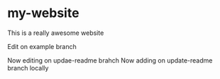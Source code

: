 # my-website

This is a really awesome website

Edit on example branch


Now editing on updae-readme brahch
Now adding on update-readme branch locally

